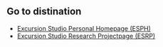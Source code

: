 ## Go to distination

- [Excursion Studio Personal Homepage (ESPH)](https://excursion-studio.github.io/personal-homepage-template/)
- [Excursion Studio Research Projectpage (ESRP)](https://excursion-studio.github.io/research-projectpage-template/)
